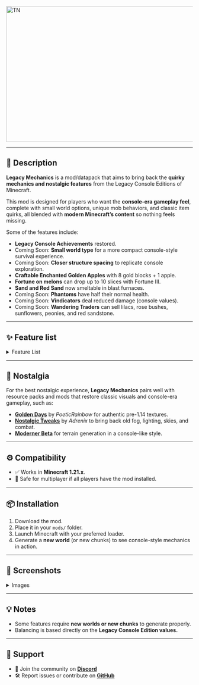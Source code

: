 <img width="1539" height="365" alt="TN" src="https://github.com/user-attachments/assets/3a5e5527-333a-47e2-9443-8f038c11eb65" />


---

## 📖 Description

**Legacy Mechanics** is a mod/datapack that aims to bring back the **quirky mechanics and nostalgic features** from the Legacy Console Editions of Minecraft.

This mod is designed for players who want the **console-era gameplay feel**, complete with small world options, unique mob behaviors, and classic item quirks, all blended with **modern Minecraft’s content** so nothing feels missing.

Some of the features include:

* **Legacy Console Achievements** restored.
* Coming Soon: **Small world type** for a more compact console-style survival experience.
* Coming Soon: **Closer structure spacing** to replicate console exploration.
* **Craftable Enchanted Golden Apples** with 8 gold blocks + 1 apple.
* **Fortune on melons** can drop up to 10 slices with Fortune III.
* **Sand and Red Sand** now smeltable in blast furnaces.
* Coming Soon: **Phantoms** have half their normal health.
* Coming Soon: **Vindicators** deal reduced damage (console values).
* Coming Soon: **Wandering Traders** can sell lilacs, rose bushes, sunflowers, peonies, and red sandstone.

---

## ✨ Feature list

<details>  
<summary>Feature List</summary>  

## Key:

✅ - Implemented

⚠️ - Not Fully Implemented

☑️ - Planned

❌ - Not Implemented

| **Feature**                                         | Implemented | Planned |
| --------------------------------------------------- | ----------- | ------- |
| Console-style Achievements                          | ⚠️           | ☑️      |
| Legacy Console small world type                     | ❌           | ☑️      |
| Closer structure generation                         | ❌           | ☑️      |
| Dead bushes drop 1 stick                            | ✅           | ☑️      |
| Enchanted Golden Apple crafting recipe              | ✅           | ☑️      |
| Jack-O-Lantern & Jungle Tree Sapling names restored | ❌           | ☑️      |
| Fortune melons (up to 10 slices)                    | ✅           | ☑️      |
| Sand/Red Sand blast furnace smelting                | ✅           | ☑️      |
| Short Grass → Tall Grass                            | ❌           | ☑️      |
| Tall Grass → Double Tall Grass                      | ❌           | ☑️      |
| Phantoms have 10 HP                                 | ❌           | ☑️      |
| Vindicators deal reduced damage                     | ❌           | ☑️      |
| Wandering Traders sell flowers & red sandstone      | ❌           | ☑️      |

</details>  

---

## 🌌 Nostalgia

For the best nostalgic experience, **Legacy Mechanics** pairs well with resource packs and mods that restore classic visuals and console-era gameplay, such as:

* [**Golden Days**](https://github.com/PoeticRainbow/golden-days/releases) by *PoeticRainbow* for authentic pre-1.14 textures.
* [**Nostalgic Tweaks**](https://modrinth.com/mod/nostalgic-tweaks) by *Adrenix* to bring back old fog, lighting, skies, and combat.
* [**Moderner Beta**](https://modrinth.com/mod/moderner-beta) for terrain generation in a console-like style.

---

## ⚙️ Compatibility

* ✅ Works in **Minecraft 1.21.x**.
* 🔧 Safe for multiplayer if all players have the mod installed.

---

## 📦 Installation

1. Download the mod.
2. Place it in your `mods/` folder.
3. Launch Minecraft with your preferred loader.
4. Generate a **new world** (or new chunks) to see console-style mechanics in action.

---

## 📸 Screenshots

<details>  
<summary>Images</summary>  

<img width="1920" height="1081" alt="2025-10-07_23 18 00" src="https://github.com/user-attachments/assets/11addb1c-7134-40a4-91f6-996dee5ebf91" />


</details>  

---

## 💡 Notes

* Some features require **new worlds or new chunks** to generate properly.
* Balancing is based directly on the **Legacy Console Edition values.**

---

## 🤝 Support

* 💬 Join the community on [**Discord**](https://discord.com/invite/ByYuaN9Qp6)
* 🛠️ Report issues or contribute on [**GitHub**](https://github.com/Pigzone00/Legacy-Mechanics)
